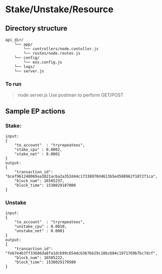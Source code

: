 # Stake/Unstake/Resource

## Directory structure
```
api_dir/
    └── app/
        └── controllers/node.contoller.js
        └── routes/node.routes.js
    └── config/
        └── eos.config.js
    └── logs/
    └── server.js
```

### To run

> node server.js
> Use postman to perform GET/POST

## Sample EP actions

### Stake:
```
input:
{
    "to_account"  : "tryrepeateos",
    "stake_cpu" : 0.0002,
    "stake_net" : 0.0001
}
output:
{
    "transaction_id": "bcef961240069aa3821acba2a352d44c17338970d4613b5ed588962f1072f1ca",
    "block_num": 16505237,
    "block_time": 1538029187000
}
```

### Unstake
```
input:
{
    "to_account"  : "tryrepeateos",
    "unstake_cpu" : 0.0010,
    "unstake_net" : 0.0001
}
output:
{
    "transaction_id": "feb7e4b3ff33686da8fa1dcb99c654dcb367bb29c18bc684c1971769b7bc7dcf",
    "block_num": 16505222,
    "block_time": 1538029179500
}
```


